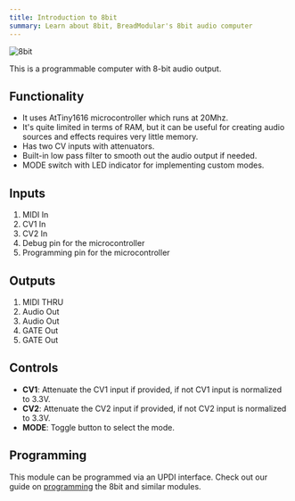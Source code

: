 ```yaml
---
title: Introduction to 8bit
summary: Learn about 8bit, BreadModular's 8bit audio computer
---
```


![8bit](/images/modules/8bit.jpg#max-width=300px)

This is a programmable computer with 8-bit audio output.

## Functionality

* It uses AtTiny1616 microcontroller which runs at 20Mhz.
* It's quite limited in terms of RAM, but it can be useful for creating audio sources and effects requires very little memory.
* Has two CV inputs with attenuators.
* Built-in low pass filter to smooth out the audio output if needed.
* MODE switch with LED indicator for implementing custom modes.

## Inputs

1. MIDI In
2. CV1 In
3. CV2 In
4. Debug pin for the microcontroller
5. Programming pin for the microcontroller

## Outputs

1. MIDI THRU
2. Audio Out
3. Audio Out
4. GATE Out
5. GATE Out

## Controls

* **CV1**: Attenuate the CV1 input if provided, if not CV1 input is normalized to 3.3V.
* **CV2**: Attenuate the CV2 input if provided, if not CV2 input is normalized to 3.3V.
* **MODE**: Toggle button to select the mode.


## Programming

This module can be programmed via an UPDI interface. Check out our guide on [programming](/docs/technical-details/programming-digital-modules) the 8bit and similar modules.